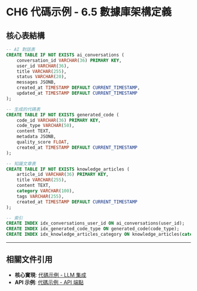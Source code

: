 # CH6 代碼示例 - 6.5 數據庫架構定義

## 核心表結構

```sql
-- AI 對話表
CREATE TABLE IF NOT EXISTS ai_conversations (
    conversation_id VARCHAR(36) PRIMARY KEY,
    user_id VARCHAR(36),
    title VARCHAR(255),
    status VARCHAR(20),
    messages JSONB,
    created_at TIMESTAMP DEFAULT CURRENT_TIMESTAMP,
    updated_at TIMESTAMP DEFAULT CURRENT_TIMESTAMP
);

-- 生成的代碼表
CREATE TABLE IF NOT EXISTS generated_code (
    code_id VARCHAR(36) PRIMARY KEY,
    code_type VARCHAR(50),
    content TEXT,
    metadata JSONB,
    quality_score FLOAT,
    created_at TIMESTAMP DEFAULT CURRENT_TIMESTAMP
);

-- 知識文章表
CREATE TABLE IF NOT EXISTS knowledge_articles (
    article_id VARCHAR(36) PRIMARY KEY,
    title VARCHAR(255),
    content TEXT,
    category VARCHAR(100),
    tags VARCHAR(255),
    created_at TIMESTAMP DEFAULT CURRENT_TIMESTAMP
);

-- 索引
CREATE INDEX idx_conversations_user_id ON ai_conversations(user_id);
CREATE INDEX idx_generated_code_type ON generated_code(code_type);
CREATE INDEX idx_knowledge_articles_category ON knowledge_articles(category);
```

---

## 相關文件引用

- **核心實現**: [代碼示例 - LLM 集成](ch6-code-01-llm-integration.md)
- **API 示例**: [代碼示例 - API 端點](ch6-code-03-api-examples.md)
